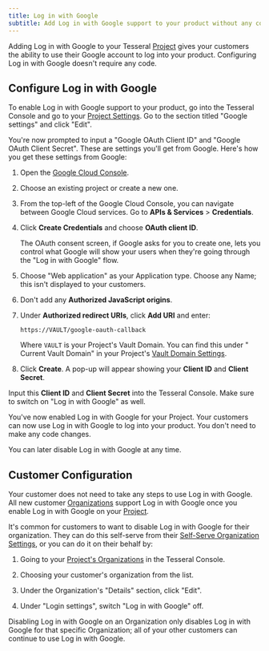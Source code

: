 ```yaml
---
title: Log in with Google
subtitle: Add Log in with Google support to your product without any code
---
```


Adding Log in with Google to your Tesseral [Project](/docs/concepts/projects)
gives your customers the ability to use their Google account to log into your
product. Configuring Log in with Google doesn't require any code.

## Configure Log in with Google

To enable Log in with Google support to your product, go into the Tesseral
Console and go to your [Project
Settings](https://console.tesseral.com/project-settings). Go to the section
titled "Google settings" and click "Edit".

You're now prompted to input a "Google OAuth Client ID" and "Google OAuth Client
Secret". These are settings you'll get from Google. Here's how you get these
settings from Google:

1. Open the [Google Cloud Console](https://console.cloud.google.com/).

2. Choose an existing project or create a new one.

3. From the top-left of the Google Cloud Console, you can navigate between
   Google Cloud services. Go to **APIs & Services** > **Credentials**.

4. Click **Create Credentials** and choose **OAuth client ID**.

   The OAuth consent screen, if Google asks for you to create one, lets you
   control
   what Google will show your users when they're going through the "Log in with
   Google" flow.

5. Choose "Web application" as your Application type. Choose any Name; this
   isn't displayed to your customers.

6. Don't add any **Authorized JavaScript origins**.

7. Under **Authorized redirect URIs**, click **Add URI** and enter:

   ```text
   https://VAULT/google-oauth-callback
   ```

   Where `VAULT` is your Project's Vault Domain. You can find this under "
   Current
   Vault Domain" in your Project's [Vault Domain
   Settings](https://console.tesseral.com/project-settings/vault-domain-settings).

8. Click **Create**. A pop-up will appear showing your **Client ID** and
   **Client Secret**.

Input this **Client ID** and **Client Secret** into the Tesseral Console. Make
sure to switch on "Log in with Google" as well.

You've now enabled Log in with Google for your Project. Your customers can now
use Log in with Google to log into your product. You don't need to make any code
changes.

You can later disable Log in with Google at any time.

## Customer Configuration

Your customer does not need to take any steps to use Log in with Google. All new
customer [Organizations](/docs/concepts/organizations) support Log in with
Google once you enable Log in with Google on your
[Project](/docs/concepts/projects).

It's common for customers to want to disable Log in with Google for their
organization. They can do this self-serve from their [Self-Serve Organization
Settings](/docs/features/self-serve-organization-settings), or you can do it on
their behalf by:

1. Going to your [Project's
   Organizations](https://console.tesseral.com/organizations) in the Tesseral
   Console.

2. Choosing your customer's organization from the list.

3. Under the Organization's "Details" section, click "Edit".

4. Under "Login settings", switch "Log in with Google" off.

Disabling Log in with Google on an Organization only disables Log in with Google
for that specific Organization; all of your other customers can continue to use
Log in with Google.

